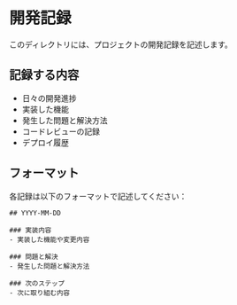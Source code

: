 # 開発記録

このディレクトリには、プロジェクトの開発記録を記述します。

## 記録する内容

- 日々の開発進捗
- 実装した機能
- 発生した問題と解決方法
- コードレビューの記録
- デプロイ履歴

## フォーマット

各記録は以下のフォーマットで記述してください：

```
## YYYY-MM-DD

### 実装内容
- 実装した機能や変更内容

### 問題と解決
- 発生した問題と解決方法

### 次のステップ
- 次に取り組む内容
```
